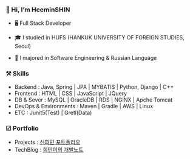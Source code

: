 ### 👋 Hi, I’m HeeminSHIN
* 🖥️ Full Stack Developer

* 🎓 I studied in HUFS (HANKUK UNIVERSITY OF FOREIGN STUDIES, Seoul) 

* 📃 I majored in Software Engineering & Russian Language 


### ⚒️ Skills
* Backend : Java, Spring | JPA | MYBATIS | Python, Django | C++
* Frontend : HTML | CSS | JavaScript | JQuery
* DB & Sever : MySQL | OracleDB | RDS | NGINX | Apche Tomcat
* DevOps & Environments : Maven | Gradle | AWS | Linux
* ETC : Junit5(Test) | Gretl(Data) 

### ☑ Portfolio
* Projects : [신희민 포트폴리오](https://github.com/Vida0822/portfolio?tab=readme-ov-file#%EC%8B%A0%ED%9D%AC%EB%AF%BC-%ED%8F%AC%ED%8A%B8%ED%8F%B4%EB%A6%AC%EC%98%A4)
* TechBlog : [희민이의 개발노트](https://vida0822.github.io/categories/)
